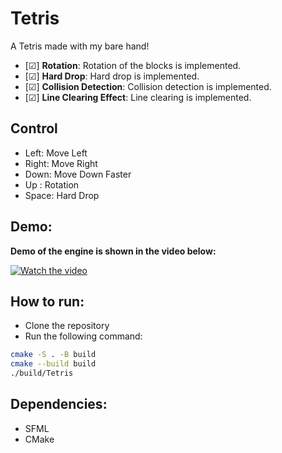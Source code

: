 # Tetris
A Tetris made with my bare hand!
- [&#9745;] **Rotation**: Rotation of the blocks is implemented.
- [&#9745;] **Hard Drop**: Hard drop is implemented.
- [&#9745;] **Collision Detection**: Collision detection is implemented.
- [&#9745;] **Line Clearing Effect**: Line clearing is implemented.

## Control
- Left: Move Left
- Right: Move Right
- Down: Move Down Faster
- Up : Rotation
- Space: Hard Drop

## Demo:
**Demo of the engine is shown in the video below:**

[![Watch the video](https://img.youtube.com/vi/Fv8xFosL8ms/maxresdefault.jpg)](https://www.youtube.com/watch?v=Fv8xFosL8ms)

## How to run:
- Clone the repository
- Run the following command:
```bash
cmake -S . -B build
cmake --build build
./build/Tetris
```

## Dependencies:
- SFML
- CMake
